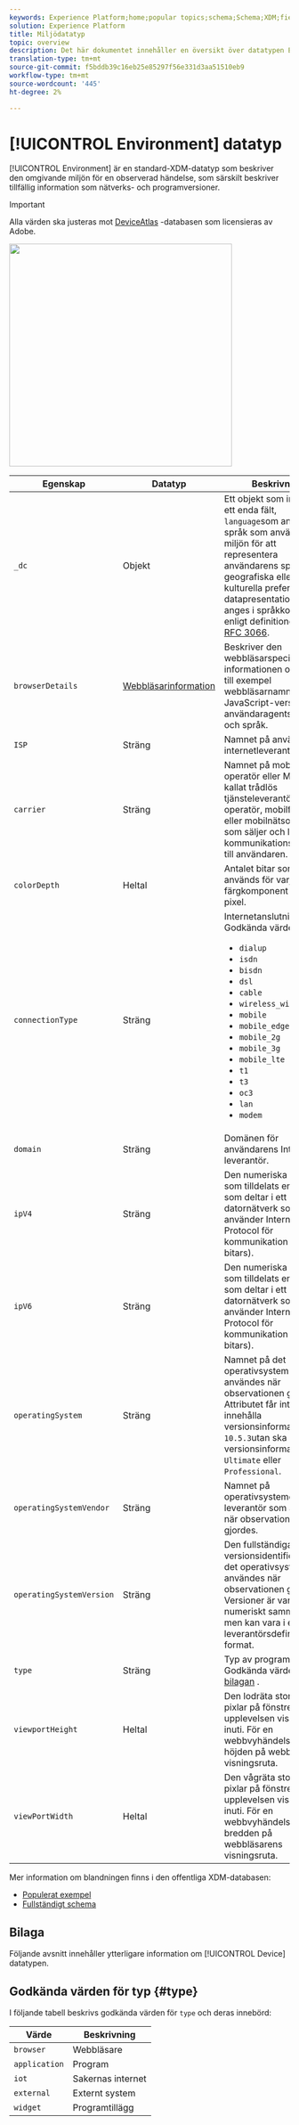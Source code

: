 ```yaml
---
keywords: Experience Platform;home;popular topics;schema;Schema;XDM;fields;schemas;Schemas;environment;datatype;data-type;data type;
solution: Experience Platform
title: Miljödatatyp
topic: overview
description: Det här dokumentet innehåller en översikt över datatypen Environment XDM.
translation-type: tm+mt
source-git-commit: f5bddb39c16eb25e85297f56e331d3aa51510eb9
workflow-type: tm+mt
source-wordcount: '445'
ht-degree: 2%

---
```



# [!UICONTROL Environment] datatyp

[!UICONTROL Environment] är en standard-XDM-datatyp som beskriver den omgivande miljön för en observerad händelse, som särskilt beskriver tillfällig information som nätverks- och programversioner.

>[!IMPORTANT]
>
>Alla värden ska justeras mot [DeviceAtlas](https://deviceatlas.com) -databasen som licensieras av Adobe.

<img src="../images/data-types/environment.png" width="400" /><br />

| Egenskap | Datatyp | Beskrivning |
| --- | --- | --- |
| `_dc` | Objekt | Ett objekt som innehåller ett enda fält, `language`som anger vilket språk som används i miljön för att representera användarens språkliga, geografiska eller kulturella preferenser för datapresentation. Språk anges i språkkoden enligt definitionen i [IETF RFC 3066](https://www.ietf.org/rfc/rfc3066.txt). |
| `browserDetails` | [Webbläsarinformation](./browser-details.md) | Beskriver den webbläsarspecifika informationen om miljön, till exempel webbläsarnamn, version, JavaScript-version, användaragentsträng och språk. |
| `ISP` | Sträng | Namnet på användarens internetleverantör. |
| `carrier` | Sträng | Namnet på mobilnätets operatör eller MNO (även kallat trådlös tjänsteleverantör, trådlös operatör, mobilföretag eller mobilnätsoperatör) som säljer och levererar kommunikationstjänster till användaren. |
| `colorDepth` | Heltal | Antalet bitar som används för varje färgkomponent i en enda pixel. |
| `connectionType` | Sträng | Internetanslutningstypen. Godkända värden är: <ul><li>`dialup`</li><li>`isdn`</li><li>`bisdn`</li><li>`dsl`</li><li>`cable`</li><li>`wireless_wifi`</li><li>`mobile`</li><li>`mobile_edge`</li><li>`mobile_2g`</li><li>`mobile_3g`</li><li>`mobile_lte`</li><li>`t1`</li><li>`t3`</li><li>`oc3`</li><li>`lan`</li><li>`modem`</li></ul> |
| `domain` | Sträng | Domänen för användarens Internet-leverantör. |
| `ipV4` | Sträng | Den numeriska etikett som tilldelats en enhet som deltar i ett datornätverk som använder Internet Protocol för kommunikation (32-bitars). |
| `ipV6` | Sträng | Den numeriska etikett som tilldelats en enhet som deltar i ett datornätverk som använder Internet Protocol för kommunikation (128-bitars). |
| `operatingSystem` | Sträng | Namnet på det operativsystem som användes när observationen gjordes. Attributet får inte innehålla versionsinformation, t.ex. `10.5.3`utan ska innehålla versionsinformation, t.ex. `Ultimate` eller `Professional`. |
| `operatingSystemVendor` | Sträng | Namnet på operativsystemets leverantör som användes när observationen gjordes. |
| `operatingSystemVersion` | Sträng | Den fullständiga versionsidentifieraren för det operativsystem som användes när observationen gjordes. Versioner är vanligtvis numeriskt sammansatta men kan vara i ett leverantörsdefinierat format. |
| `type` | Sträng | Typ av programmiljö. Godkända värden finns i [bilagan](#type) . |
| `viewportHeight` | Heltal | Den lodräta storleken i pixlar på fönstret som upplevelsen visades inuti. För en webbvyhändelse är detta höjden på webbläsarens visningsruta. |
| `viewPortWidth` | Heltal | Den vågräta storleken i pixlar på fönstret som upplevelsen visades inuti. För en webbvyhändelse är detta bredden på webbläsarens visningsruta. |

Mer information om blandningen finns i den offentliga XDM-databasen:

* [Populerat exempel](https://github.com/adobe/xdm/blob/master/components/datatypes/environment.example.1.json)
* [Fullständigt schema](https://github.com/adobe/xdm/blob/master/components/datatypes/environment.schema.json)

## Bilaga

Följande avsnitt innehåller ytterligare information om [!UICONTROL Device] datatypen.

## Godkända värden för typ {#type}

I följande tabell beskrivs godkända värden för `type` och deras innebörd:

| Värde | Beskrivning |
| --- | --- |
| `browser` | Webbläsare |
| `application` | Program |
| `iot` | Sakernas internet |
| `external` | Externt system |
| `widget` | Programtillägg |